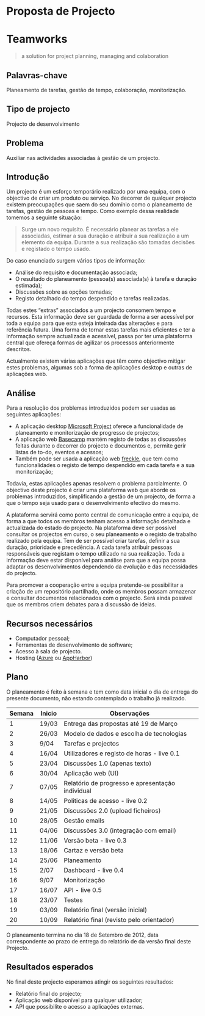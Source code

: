 # Proposta de Projecto

# Teamworks
> a solution  for project planning, managing and colaboration

## Palavras-chave
Planeamento de tarefas, gestão de tempo, colaboração, monitorização.

## Tipo de projecto
Projecto de desenvolvimento

## Problema
Auxiliar nas actividades associadas à gestão de um projecto.

## Introdução
Um projecto é um esforço temporário realizado por uma equipa, com o objectivo de criar um produto ou serviço. 
No decorrer de qualquer projecto existem preocupações que saem do seu domínio como o planeamento de tarefas, gestão de pessoas e tempo. Como exemplo dessa realidade tomemos a seguinte situação:

> Surge um novo requisito. É necessário planear as tarefas a ele associadas, estimar a sua duração e atribuir a sua realização a um elemento da equipa. Durante a sua realização são tomadas decisões e registado o tempo usado. 

Do caso enunciado surgem vários tipos de informação:

* Análise do requisito e documentação associada;
* O resultado do planeamento (pessoa(s) associada(s) à tarefa e duração estimada);
* Discussões sobre as opções tomadas;
* Registo detalhado do tempo despendido e tarefas realizadas.

Todas estes “extras” associados a um projecto consomem tempo e recursos. Esta informação deve ser guardada de forma a ser acessível por toda a equipa para que esta esteja inteirada das alterações e para referência futura. Uma forma de tornar estas tarefas mais eficientes e ter a informação sempre actualizada e acessível, passa por ter uma plataforma central que ofereça formas de agilizar os processos anteriormente descritos.

Actualmente existem várias aplicações que têm como objectivo mitigar estes problemas, algumas sob a forma de aplicações desktop e outras de aplicações web. 

## Análise
Para a resolução dos problemas introduzidos podem ser usadas as seguintes aplicações:

* A aplicação desktop [Microsoft Project](http://microsoft.com/project) oferece a funcionalidade de planeamento e monitorização de progresso de projectos; 
* A aplicação web [Basecamp](http://basecamp.com/) mantém registo de todas as discussões feitas durante o decorrer do projecto e documentos e, permite gerir listas de to-do, eventos e acessos;
* Também pode ser usada a aplicação web [freckle](http://letsfreckle.com/), que tem como funcionalidades o registo de tempo despendido em cada tarefa e a sua monitorização;

Todavia, estas aplicações apenas resolvem o problema parcialmente.
O objectivo deste projecto é criar uma plataforma web que aborde os problemas introduzidos, simplificando a gestão de um projecto, de forma a que o tempo seja usado para o desenvolvimento efectivo do mesmo.

A plataforma servirá como ponto central de comunicação entre a equipa, de forma a que todos os membros tenham acesso a informação detalhada e actualizada do estado do projecto. Na plataforma deve ser possível consultar os projectos em curso, o seu planeamento e o registo de trabalho realizado pela equipa. Tem de ser possível criar tarefas, definir a sua duração, prioridade e precedência. A cada tarefa atribuir pessoas responsáveis que registam o tempo utilizado na sua realização. Toda a informação deve estar disponível para análise para que a equipa possa adaptar os desenvolvimentos dependendo da evolução e das necessidades do projecto.

Para promover a cooperação entre a equipa pretende-se possibilitar a criação de um repositório partilhado, onde os membros possam armazenar e consultar documentos relacionados com o projecto. Será ainda possível que os membros criem debates para a discussão de ideias.

## Recursos necessários
* Computador pessoal;
* Ferramentas de desenvolvimento de software;
* Acesso à sala de projecto.
* Hosting ([Azure](http://www.windowsazure.com/en-us/) ou [AppHarbor](https://appharbor.com/))

## Plano
O planeamento é feito à semana e tem como data inicial o dia de entrega do presente documento, não estando contemplado o trabalho já realizado.

 **Semana** | **Inicio** | **Observações** |
-----|-----|-----|
1 | 19/03 | Entrega das propostas até 19 de Março |
2 | 26/03 | Modelo de dados e escolha de tecnologias |
3 | 9/04 | Tarefas e projectos |
4 | 16/04 | Utilizadores e registo de horas - live 0.1 |
5 | 23/04 | Discussões 1.0 (apenas texto) |
6 | 30/04 | Aplicação web (UI) |
7 | 07/05 | Relatório de progresso e apresentação individual |
8 | 14/05 | Politicas de acesso - live 0.2 |
9 | 21/05 | Discussões 2.0 (upload ficheiros) |
10 | 28/05 | Gestão emails |
11 | 04/06 | Discussões 3.0 (integração com email) |
12 | 11/06 | Versão beta - live 0.3 |
13 | 18/06 | Cartaz e versão beta |
14 | 25/06 | Planeamento |
15 | 2/07 | Dashboard - live 0.4 |
16 | 9/07 | Monitorização |
17 | 16/07 | API - live 0.5 |
18 | 23/07 | Testes |
19 | 03/09 | Relatório final (versão inicial) |
20 | 10/09 | Relatório final (revisto pelo orientador) |

O planeamento termina no dia 18 de Setembro de 2012, data correspondente ao prazo de entrega do relatório de da versão final deste Projecto. 

## Resultados esperados
No final deste projecto esperamos atingir os seguintes resultados:

* Relatório final do projecto;
* Aplicação web disponível para qualquer utilizador;
* API que possibilite o acesso a aplicações externas.